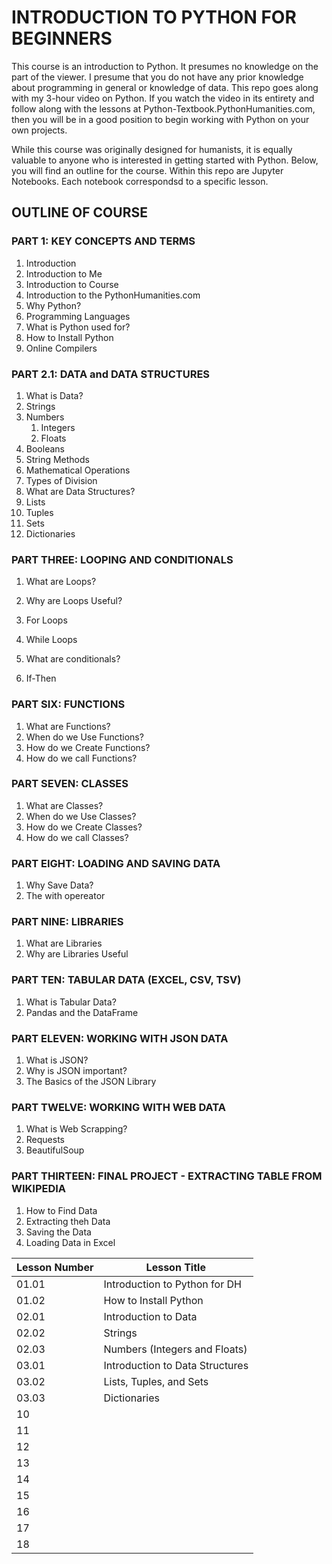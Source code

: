 # INTRODUCTION TO PYTHON FOR BEGINNERS
This course is an introduction to Python. It presumes no knowledge on the part of the viewer. I presume that you do not have any prior knowledge about programming in general or knowledge of data. This repo goes along with my 3-hour video on Python. If you watch the video in its entirety and follow along with the lessons at Python-Textbook.PythonHumanities.com, then you will be in a good position to begin working with Python on your own projects.

While this course was originally designed for humanists, it is equally valuable to anyone who is interested in getting started with Python. Below, you will find an outline for the course. Within this repo are Jupyter Notebooks. Each notebook correspondsd to a specific lesson.

## OUTLINE OF COURSE

### PART 1: KEY CONCEPTS AND TERMS
1) Introduction
  1) Introduction to Me
  2) Introduction to Course
  3) Introduction to the PythonHumanities.com
2) Why Python?
  1) Programming Languages
  2) What is Python used for?
3) How to Install Python
4) Online Compilers

### PART 2.1: DATA and DATA STRUCTURES
1) What is Data?
2) Strings
3) Numbers
   1) Integers
   2) Floats
4) Booleans
5) String Methods
6) Mathematical Operations
7) Types of Division
8) What are Data Structures?
9) Lists
10) Tuples
11) Sets
12) Dictionaries

### PART THREE: LOOPING AND CONDITIONALS
1) What are Loops?
2) Why are Loops Useful?
3) For Loops
4) While Loops

1) What are conditionals?
2) If-Then

### PART SIX: FUNCTIONS
1) What are Functions?
2) When do we Use Functions?
2) How do we Create Functions?
3) How do we call Functions?

### PART SEVEN: CLASSES
1) What are Classes?
2) When do we Use Classes?
3) How do we Create Classes?
4) How do we call Classes?

### PART EIGHT: LOADING AND SAVING DATA
1) Why Save Data?
2) The with opereator

### PART NINE: LIBRARIES
1) What are Libraries
2) Why are Libraries Useful

### PART TEN: TABULAR DATA (EXCEL, CSV, TSV)
1) What is Tabular Data?
2) Pandas and the DataFrame

### PART ELEVEN: WORKING WITH JSON DATA
1) What is JSON?
2) Why is JSON important?
3) The Basics of the JSON Library

### PART TWELVE: WORKING WITH WEB DATA
1) What is Web Scrapping?
2) Requests
3) BeautifulSoup

### PART THIRTEEN: FINAL PROJECT - EXTRACTING TABLE FROM WIKIPEDIA
1) How to Find Data
2) Extracting theh Data
3) Saving the Data
4) Loading Data in Excel

| Lesson Number      | Lesson Title |
| ----------- | ----------- |
|01.01 |Introduction to Python for DH|
|01.02 |How to Install Python |
|02.01 |Introduction to Data |
|02.02 |Strings |
|02.03 |Numbers (Integers and Floats) |
|03.01 |Introduction to Data Structures |
|03.02 |Lists, Tuples, and Sets |
|03.03 |Dictionaries |
|10 | |
|11 | |
|12 | |
|13 | |
|14 | |
|15 | |
|16 | |
|17 | |
|18 | |
